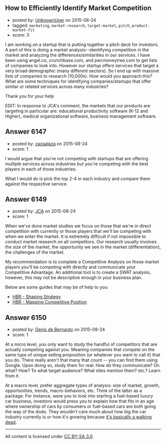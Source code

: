 ## How to Efficiently Identify Market Competition

- posted by: [UnknownUser](https://stackexchange.com/users/1590544/unknownuser) on 2015-08-24
- tagged: `marketing`, `market-research`, `target-market`, `pitch`, `product-market-fit`
- score: 3

I am working on a startup that is putting together a pitch deck for investors. A part of this is doing a market analysis--identifying competition in the market and analyzing the differences/similarities in our services. I have been using angel.co, crunchbase.com, and pwcmoneytree.com to get lists of companies to look into. However our startup offers services that target a very broad demographic (many different sectors). So I end up with massive lists of companies to research (10,000s). How would you approach this? What are some techniques for identifying companies/startups that offer similar or related services across many industries?

Thank you for your help

EDIT:
In response to JCA's comment, the markets that our products are targeting in particular are: educational productivity software (K-12 and Higher), medical organizational software, business management software.


## Answer 6147

- posted by: [zazaalaza](https://stackexchange.com/users/4672194/zazaalaza) on 2015-08-24
- score: 1

I would argue that you're not competing with startups that are offering multiple services across industries but you're competing with the best players in each of those industries. 

What I would do is pick the top 2-4 in each industry and compare them against the respective service.


## Answer 6149

- posted by: [JCA](https://stackexchange.com/users/6822638/jca) on 2015-08-24
- score: 1

<p>When we've done market studies we focus on those that we're in direct competition with currently or those players that we'll be competing with when we enter the market. It is extremely difficult if not impossible to conduct market research on all competitors. Our research usually involves the size of the market, the opportunity we see in the market (differentiation), the challenges of the market.</p>

<p>My recommendation is to complete a Competitive Analysis on those market players you'll be competing with directly and communicate your Competitive Advantage. An additional tool is to create a SWAT analysis, however, this may not be descriptive enough in your business plan.</p>

<p>Below are some guides that may be of help to you:</p>

<ul>
<li><a href="https://hbr.org/2008/01/the-five-competitive-forces-that-shape-strategy/ar/1" rel="nofollow">HBR - Shaping Strategy</a></li>
<li><a href="https://hbr.org/2007/11/mapping-your-competitive-position" rel="nofollow">HBR - Mapping Competitive Position</a></li>
</ul>



## Answer 6150

- posted by: [Denis de Bernardy](https://stackexchange.com/users/182468/denis-de-bernardy) on 2015-08-24
- score: 1

At a micro level, you only want to study the handful of competitors that are actually competing against you. Meaning companies that compete on the same type of unique selling proposition (or whatever you want to call it) that you do. There really aren't that many that count -- you can find them using Google. Upon doing so, study them for real: How do they communicate? On what? How? To what target audience? What sites mention them? etc.? Learn from it.

At a macro level, prefer aggregate types of analysis: size of market, growth, opportunities, trends, macro-behaviors, etc. Think of the latter as a package. For instance, were you to look into starting a fuel-based luxury car business, investors would press you to explain how that fits in an age where ownership of cars by consumers or fuel-based cars are both going the way of the dodo. They wouldn't care much about how big the car industry currently is or how it's growing because [it's basically a walking dead](http://www.cgpgrey.com/blog/humans-need-not-apply).



---

All content is licensed under [CC BY-SA 3.0](https://creativecommons.org/licenses/by-sa/3.0/).
